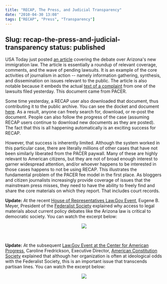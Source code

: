 ```yaml
---
title: "RECAP, The Press, and Judicial Transparency"
date: "2010-04-30 13:08"
tags: ["RECAP", "Press", "Transparency"]
---
```

Slug: recap-the-press-and-judicial-transparency
status: published
---

USA Today just posted [an
article](http://www.usatoday.com/news/nation/2010-04-29-arizona-immigration_N.htm)
covering the debate over Arizona's new immigration law. The article is
essentially a roundup of relevant coverage, comments, and the wave of
pending lawsuits. It is an example of the core activities of journalism
in action -- namely information gathering, synthesis, and dissemination
on issues relevant to the public. The article is also notable because it
embeds the actual [text of a
complaint](http://www.usatoday.com/news/nation/2010-04-29-arizona-immigration_N.htm?csp=hf#table)
from one of the lawsuits filed yesterday. This document came from PACER.

Some time yesterday, a RECAP user also downloaded that document, thus
contributing it to the public archive. You can see the docket and
document [here](http://www.archive.org/details/gov.uscourts.azd.518831).
As a result, anyone can freely search for, download, or re-post the
document. People can also follow the progress of the case (assuming
RECAP users continue to download new documents as they are posted). The
fact that this is all happening automatically is an exciting success for
RECAP.

However, that success is inherently limited. Although the system worked
in this particular case, there are literally millions of other cases
that have not been similarly liberated from the PACER paywall. Many of
these are highly relevant to American citizens, but they are not of
broad enough interest to garner widespread attention, and/or whoever
happens to be interested in those cases happens to not be using RECAP.
This illustrates the fundamental problem of the PACER fee model in the
first place. As bloggers and citizen journalists increasingly provide
coverage of issues that the mainstream press misses, they need to have
the ability to freely find and share the core materials on which they
report. That includes court records.

**Update:** At the recent [House of Representatives Law.Gov
Event](http://www.archive.org/details/gov.house.20100525), Eugene B.
Meyer, President of the [Federalist Society](http://www.fed-soc.org/)
explained why access to legal materials about current policy debates
like the Arizona law is critical to democratic society. You can watch
the excerpt below:

<div align="center">

[![](/images/recap/meyer-law.gov-excerpt.png)](http://recap.s3.amazonaws.com/meyer-law.gov-excerpt.mp4)

</div>

 

**Update:** At the subsequent [Law.Gov Event at the Center for American
Progress](http://www.americanprogress.org/events/2010/06/lawgov.html),
Caroline Fredrickson, Executive Director, [American Constitution
Society](http://www.acslaw.org/) explained that although her
organization is often at ideological odds with the Federalist Society,
this is an important issue that transcends partisan lines. You can watch
the excerpt below:

<div align="center">

[![](/images/recap/Caroline_Fredrickson_law-dot-gov_Remarks.png)](http://recap.s3.amazonaws.com/Caroline_Fredrickson_law-dot-gov_Remarks.mp4)

</div>
